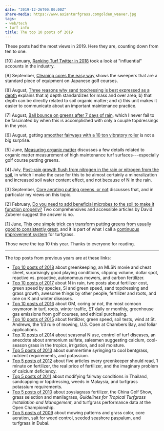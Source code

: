 ```yaml
---
date: "2019-12-26T00:00:00Z"
share-media: https://www.asianturfgrass.comgolden_weaver.jpg
tags:
- web/tech
- turf info
title: The top 10 posts of 2019
---
```


These posts had the most views in 2019. Here they are, counting down from ten to one.

[10] January, [Ranking Turf Twitter in 2018](https://www.asianturfgrass.com/2019-01-31-ranking-of-turf-twitter-in-2018/) took a look at "influential" accounts in the industry.

[9] September, [Cleaning cores the easy way](https://www.asianturfgrass.com/2019-09-16-cleaning-cores-the-easy-way/) shows the sweepers that are a standard piece of equipment on Japanese golf courses.

[8] August, [Three reasons why sand topdressing is best expressed as a depth](https://www.asianturfgrass.com/2019-08-08-three-reasons-sand-depth/) explains that a) depth standardizes for mass and over area; b) that depth can be directly related to soil organic matter; and c) this unit makes it easier to communicate about an important maintenance practice.

[7] August, [Ball bounce on greens after 7 days of rain](https://www.asianturfgrass.com/2019-08-27-ball-bounce-after-7-days-of-rain/), which I never fail to be fascinated by when this is accomplished with only a couple topdressings in the year.

[6] August, getting [smoother fairways with a 10 ton vibratory roller](https://www.asianturfgrass.com/2019-08-17-rolling-fairways-with-a-road-roller/) is not a big surprise.

[5] June, [Measuring organic matter](https://www.asianturfgrass.com/2019-06-10-measuring-organic-matter/) discusses a few details related to organic matter measurement of high maintenance turf surfaces---especially golf course putting greens.

[4] July, [Post-rain growth flush from nitrogen in the rain or nitrogen from the soil](https://www.asianturfgrass.com/2019-07-09-nitrogen-in-rain-or-nitrogen-from-the-soil/), in which I make the case for this to be almost certainly a mineralization and increased soil water content effect, and not because of N in the rain.

[3] September, [Core aerating putting greens, or not](https://www.asianturfgrass.com/2019-09-29-core-aerate-greens/
) discusses that, and in particular my views on this topic.

[2] February, [Do you need to add beneficial microbes to the soil to make it function properly?](https://www.asianturfgrass.com/2019-02-18-zuberer-beneficial-microbes/) Two comprehensives and accessible articles by David Zuberer suggest the answer is no.

[1] June, [This one simple trick can transform putting greens from usually good to consistently great](https://www.asianturfgrass.com/2019-06-25-one-simple-trick-better-greens/), and it is part of what I call a [continuous improvement system](https://www.asianturfgrass.com/2019-11-25-continuous-improvement-presentation/) for turfgrass.

Those were the top 10 this year. Thanks to everyone for reading. 

---

The top posts from previous years are at these links:

* [Top 10 posts of 2018](https://www.asianturfgrass.com/2019-01-02-top-10-posts-2018/) about greenkeeping, an MLSN movie and cheat sheet, surprisingly good playing conditions, clipping volume, dollar spot, reactive vs. proactive, autonomous mowers, and carbon fertilizer.  
* [Top 10 posts of 2017](https://www.asianturfgrass.com/2017-12-30-top-10-posts-of-2017/) about N in rain, two posts about fertilizer cost, green speed by species, Si and green speed, sand topdressing and grass growth, awesome things by other people, fertilizer and roots, and one on K and winter diseases.
* [Top 10 posts of 2016](http://www.blog.asianturfgrass.com/2016/12/top-10-posts-of-2016.html) about OM, coring or not, the most comoon oxymoron in turf, roots, winter traffic, ET daily or monthly, greenhouse gas emissions from golf courses, and ethical purchasing.
* [Top 10 posts of 2015](http://www.blog.asianturfgrass.com/2015/12/top-10-posts-on-the-blog-in-2015.html) about fertilizer, green speed, soil tests, wind at St. Andrews, the 1/3 rule of mowing, U.S. Open at Chambers Bay, and foliar applications.
* [Top 10 posts of 2014](http://www.blog.asianturfgrass.com/2014/12/top-10-posts-on-the-blog-in-2014.html) about seasonal N use, control of turf diseases, an anecdote about ammonium sulfate, salesmen suggesting calcium, cool-season grass in the tropics, irrigation, and soil moisture.
* [Top 5 posts of 2013](http://www.blog.asianturfgrass.com/2013/12/counting-down-top-5-posts-this-year.html) about summertime syringing to cool bentgrass, nutrient requirements, and potassium.
* [Top 5 posts of 2012](http://www.blog.asianturfgrass.com/2013/12/counting-down-top-5-posts-of-2012.html) about five articles every greenkeeper should read, 1 minute on fertilizer, the real price of fertilizer, and the imaginary problem of calcium deficiency.
* [Top 5 posts of 2011](http://www.blog.asianturfgrass.com/2013/12/counting-down-top-5-posts-of-2011.html) about modifying fairway conditions in Thailand, sandcapping or topdressing, weeds in Malaysia, and turfgrass potassium requirements.
* [Top 5 posts of 2010](http://www.blog.asianturfgrass.com/2013/12/counting-down-top-5-posts-of-2010.html) about zoysiagrass fertilizer, the China Golf Show, grass selection and manilagrass, *Guidelines for Tropical Turfgrass Installation and Management*, and turfgrass performance data at the Open Championship.
* [Top 5 posts of 2009](http://www.blog.asianturfgrass.com/2013/11/top-5-posts-of-2009.html) about mowing patterns and grass color, core aeration, salt for weed control, seeded seashore paspalum, and turfgrass in Dubai.
